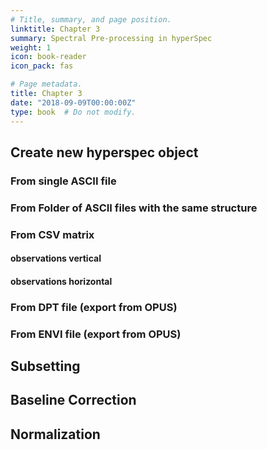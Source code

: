 ```yaml
---
# Title, summary, and page position.
linktitle: Chapter 3
summary: Spectral Pre-processing in hyperSpec
weight: 1
icon: book-reader
icon_pack: fas

# Page metadata.
title: Chapter 3
date: "2018-09-09T00:00:00Z"
type: book  # Do not modify.
---
```


## Create new hyperspec object

### From single ASCII file


### From Folder of ASCII files with the same structure


### From CSV matrix 

#### observations vertical

#### observations horizontal


### From DPT file (export from OPUS)

### From ENVI file (export from OPUS)

## Subsetting

## Baseline Correction

## Normalization


